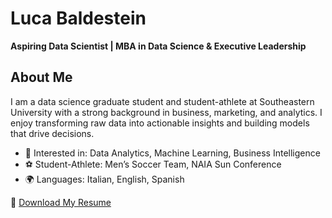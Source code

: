 # Luca Baldestein  

**Aspiring Data Scientist | MBA in Data Science & Executive Leadership**  

## About Me  
I am a data science graduate student and student-athlete at Southeastern University with a strong background in business, marketing, and analytics. I enjoy transforming raw data into actionable insights and building models that drive decisions.  

- 🎯 Interested in: Data Analytics, Machine Learning, Business Intelligence  
- ⚽ Student-Athlete: Men’s Soccer Team, NAIA Sun Conference  
- 🌍 Languages: Italian, English, Spanish  

📄 [Download My Resume](resume/Luca_Baldestein_Resume.pdf)  
